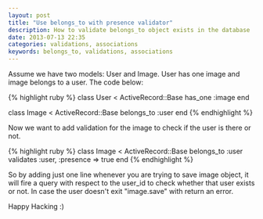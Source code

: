 ```yaml
---
layout: post
title: "Use belongs_to with presence validator"
description: How to validate belongs_to object exists in the database
date: 2013-07-13 22:35
categories: validations, associations
keywords: belongs_to, validations, associations
---
```



Assume we have two models: User and Image. User has one image and image belongs to a user. The code below:

{% highlight ruby %}
  class User < ActiveRecord::Base
    has_one :image
  end

  class Image < ActiveRecord::Base
    belongs_to :user
  end
{% endhighlight %}

Now we want to add validation for the image to check if the user is there or not.



{% highlight ruby %}
  class Image < ActiveRecord::Base
    belongs_to :user
    validates :user, :presence => true
  end
{% endhighlight %}

So by adding just one line whenever you are trying to save image object, it will fire a query with respect to the user_id to check whether that user exists or not. In case the user doesn't exit "image.save" with return an error.


Happy Hacking :)
